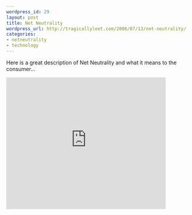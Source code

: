 ```yaml
--- 
wordpress_id: 29
layout: post
title: Net Neutrality
wordpress_url: http://tragicallyleet.com/2006/07/13/net-neutrality/
categories:
- netneutrality
- technology
---
```

Here is a great description of Net Neutrality and what it means to the consumer...

<embed src="http://www.youtube.com/v/l9jHOn0EW8U" type="application/x-shockwave-flash" width="425" height="350"></embed>
